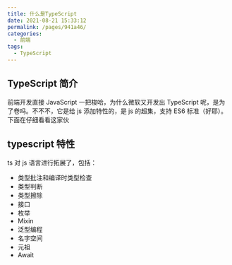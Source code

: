 ```yaml
---
title: 什么是TypeScript
date: 2021-08-21 15:33:12
permalink: /pages/941a46/
categories:
  - 前端
tags:
  - TypeScript
---
```


## TypeScript 简介
前端开发直接 JavaScript 一把梭哈，为什么微软又开发出 TypeScript 呢，是为了卷吗。不不不，它是给 js 添加特性的，是 js 的超集，支持 ES6 标准（好耶）。下面在仔细看看这家伙

## typescript 特性
ts 对 js 语言进行拓展了，包括：
- 类型批注和编译时类型检查
- 类型判断
- 类型擦除
- 接口
- 枚举
- Mixin
- 泛型编程
- 名字空间
- 元祖
- Await
